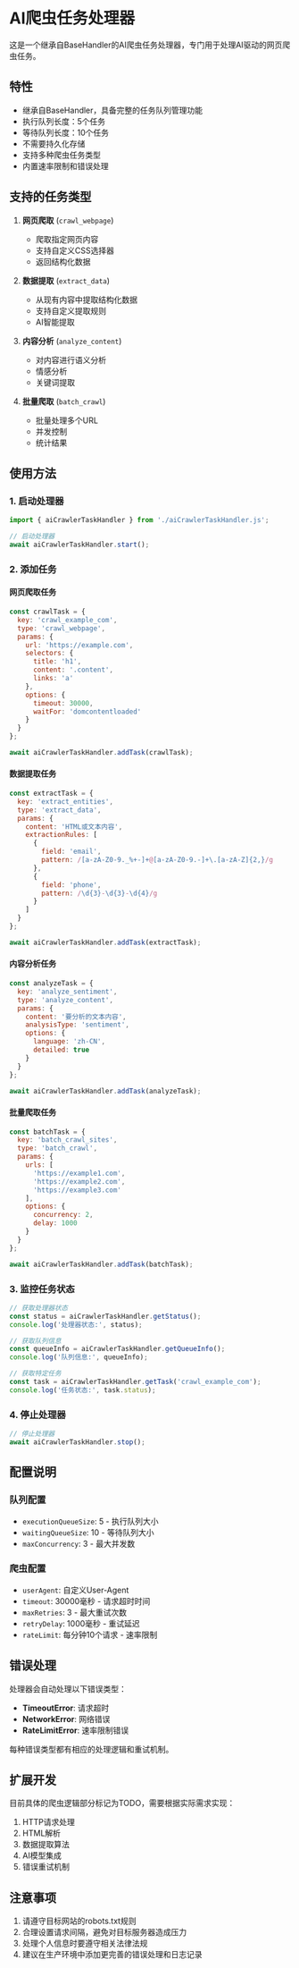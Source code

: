 # AI爬虫任务处理器

这是一个继承自BaseHandler的AI爬虫任务处理器，专门用于处理AI驱动的网页爬虫任务。

## 特性

- 继承自BaseHandler，具备完整的任务队列管理功能
- 执行队列长度：5个任务
- 等待队列长度：10个任务
- 不需要持久化存储
- 支持多种爬虫任务类型
- 内置速率限制和错误处理

## 支持的任务类型

1. **网页爬取** (`crawl_webpage`)
   - 爬取指定网页内容
   - 支持自定义CSS选择器
   - 返回结构化数据

2. **数据提取** (`extract_data`)
   - 从现有内容中提取结构化数据
   - 支持自定义提取规则
   - AI智能提取

3. **内容分析** (`analyze_content`)
   - 对内容进行语义分析
   - 情感分析
   - 关键词提取

4. **批量爬取** (`batch_crawl`)
   - 批量处理多个URL
   - 并发控制
   - 统计结果

## 使用方法

### 1. 启动处理器

```javascript
import { aiCrawlerTaskHandler } from './aiCrawlerTaskHandler.js';

// 启动处理器
await aiCrawlerTaskHandler.start();
```

### 2. 添加任务

#### 网页爬取任务

```javascript
const crawlTask = {
  key: 'crawl_example_com',
  type: 'crawl_webpage',
  params: {
    url: 'https://example.com',
    selectors: {
      title: 'h1',
      content: '.content',
      links: 'a'
    },
    options: {
      timeout: 30000,
      waitFor: 'domcontentloaded'
    }
  }
};

await aiCrawlerTaskHandler.addTask(crawlTask);
```

#### 数据提取任务

```javascript
const extractTask = {
  key: 'extract_entities',
  type: 'extract_data',
  params: {
    content: 'HTML或文本内容',
    extractionRules: [
      {
        field: 'email',
        pattern: /[a-zA-Z0-9._%+-]+@[a-zA-Z0-9.-]+\.[a-zA-Z]{2,}/g
      },
      {
        field: 'phone',
        pattern: /\d{3}-\d{3}-\d{4}/g
      }
    ]
  }
};

await aiCrawlerTaskHandler.addTask(extractTask);
```

#### 内容分析任务

```javascript
const analyzeTask = {
  key: 'analyze_sentiment',
  type: 'analyze_content',
  params: {
    content: '要分析的文本内容',
    analysisType: 'sentiment',
    options: {
      language: 'zh-CN',
      detailed: true
    }
  }
};

await aiCrawlerTaskHandler.addTask(analyzeTask);
```

#### 批量爬取任务

```javascript
const batchTask = {
  key: 'batch_crawl_sites',
  type: 'batch_crawl',
  params: {
    urls: [
      'https://example1.com',
      'https://example2.com',
      'https://example3.com'
    ],
    options: {
      concurrency: 2,
      delay: 1000
    }
  }
};

await aiCrawlerTaskHandler.addTask(batchTask);
```

### 3. 监控任务状态

```javascript
// 获取处理器状态
const status = aiCrawlerTaskHandler.getStatus();
console.log('处理器状态:', status);

// 获取队列信息
const queueInfo = aiCrawlerTaskHandler.getQueueInfo();
console.log('队列信息:', queueInfo);

// 获取特定任务
const task = aiCrawlerTaskHandler.getTask('crawl_example_com');
console.log('任务状态:', task.status);
```

### 4. 停止处理器

```javascript
// 停止处理器
await aiCrawlerTaskHandler.stop();
```

## 配置说明

### 队列配置

- `executionQueueSize`: 5 - 执行队列大小
- `waitingQueueSize`: 10 - 等待队列大小
- `maxConcurrency`: 3 - 最大并发数

### 爬虫配置

- `userAgent`: 自定义User-Agent
- `timeout`: 30000毫秒 - 请求超时时间
- `maxRetries`: 3 - 最大重试次数
- `retryDelay`: 1000毫秒 - 重试延迟
- `rateLimit`: 每分钟10个请求 - 速率限制

## 错误处理

处理器会自动处理以下错误类型：

- **TimeoutError**: 请求超时
- **NetworkError**: 网络错误
- **RateLimitError**: 速率限制错误

每种错误类型都有相应的处理逻辑和重试机制。

## 扩展开发

目前具体的爬虫逻辑部分标记为TODO，需要根据实际需求实现：

1. HTTP请求处理
2. HTML解析
3. 数据提取算法
4. AI模型集成
5. 错误重试机制

## 注意事项

1. 请遵守目标网站的robots.txt规则
2. 合理设置请求间隔，避免对目标服务器造成压力
3. 处理个人信息时要遵守相关法律法规
4. 建议在生产环境中添加更完善的错误处理和日志记录 